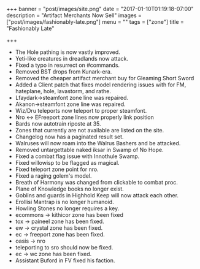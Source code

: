 +++
banner = "post/images/site.png"
date = "2017-01-10T01:19:18-07:00"
description = "Artifact Merchants Now Sell"
images = ["post/images/fashionably-late.png"]
menu = ""
tags = ["zone"]
title = "Fashionably Late"

+++
* The Hole pathing is now vastly improved.
* Yeti-like creatures in dreadlands now attack.
* Fixed a typo in resurrect on #commands.
* Removed BST drops from Kunark-era.
* Removed the cheaper artifact merchant buy for Gleaming Short Sword
* Added a Client patch that fixes model rendering issues with for FM, hateplane, hole, lavastorm, and rathe.
* Lfaydark->steamfont zone line was repaired.
* Akanon->steamfont zone line was repaired.
* Wiz/Dru teleports now teleport to proper steamfont.
* Nro <-> EFreeport zone lines now properly link position
* Bards now autotrain riposte at 35.
* Zones that currently are not available are listed on the site.
* Changelog now has a paginated result set.
* Walruses will now roam into the Walrus Bashers and be attacked.
* Removed untargettable naked iksar in Swamp of No Hope.
* Fixed a combat flag issue with Innothule Swamp.
* Fixed willowisp to be flagged as magical.
* Fixed teleport zone point for nro.
* Fixed a raging golem's model.
* Breath of Harmony was changed from clickable to combat proc.
* Plane of Knowledge books no longer exist.
* Goblins and guards in Highhold Keep will now attack each other.
* Erollisi Mantrap is no longer humanoid.
* Howling Stones no longer requires a key.
* ecommons -> kithicor zone has been fixed
* tox -> paineel zone has been fixed.
* ew -> crystal zone has been fixed.
* ec -> freeport zone has been fixed.
* oasis -> nro
* teleporting to sro should now be fixed.
* ec -> wc zone has been fixed.
* Assistant Buford in FV fixed his faction.

<!--more-->